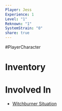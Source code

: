 ```yaml
---
Player: Jess
Experience: 1
Level: "1"
Reknown: "1"
SystemStrain: "0"
share: true
---
```

#PlayerCharacter 


# Inventory

# Involved In
- [Witchburner Situation](Witchburner%20Situation.md)
